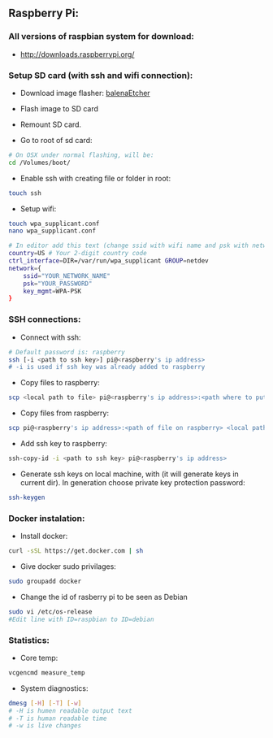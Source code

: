 ## Raspberry Pi:



### All versions of raspbian system for download:
* http://downloads.raspberrypi.org/



### Setup SD card (with ssh and wifi connection):

* Download image flasher: [balenaEtcher](https://www.balena.io/etcher/)

* Flash image to SD card

* Remount SD card.

* Go to root of sd card:
``` bash
# On OSX under normal flashing, will be:
cd /Volumes/boot/
```

* Enable ssh with creating file or folder in root:
``` bash
touch ssh
```

* Setup wifi:
``` bash
touch wpa_supplicant.conf
nano wpa_supplicant.conf

# In editor add this text (change ssid with wifi name and psk with network password):
country=US # Your 2-digit country code
ctrl_interface=DIR=/var/run/wpa_supplicant GROUP=netdev
network={
    ssid="YOUR_NETWORK_NAME"
    psk="YOUR_PASSWORD"
    key_mgmt=WPA-PSK
}
```



### SSH connections:
* Connect with ssh:
``` bash
# Default password is: raspberry
ssh [-i <path to ssh key>] pi@<raspberry's ip address>
# -i is used if ssh key was already added to raspberry
```

* Copy files to raspberry:
``` bash
scp <local path to file> pi@<raspberry's ip address>:<path where to put it on raspberry>
```

* Copy files from raspberry:
``` bash
scp pi@<raspberry's ip address>:<path of file on raspberry> <local path where to put file>
```

* Add ssh key to raspberry:
``` bash
ssh-copy-id -i <path to ssh key> pi@<raspberry's ip address>
```

* Generate ssh keys on local machine, with (it will generate keys in current dir). In generation choose private key protection password: 
``` Bash
ssh-keygen
```



### Docker instalation:
* Install docker:
``` Bash
curl -sSL https://get.docker.com | sh
```
* Give docker sudo privilages:
``` Bash
sudo groupadd docker
```
* Change the id of rasberry pi to be seen as Debian
``` Bash
sudo vi /etc/os-release
#Edit line with ID=raspbian to ID=debian
```


### Statistics:
* Core temp:
``` bash
vcgencmd measure_temp
```

* System diagnostics:
``` bash
dmesg [-H] [-T] [-w]
# -H is humen readable output text
# -T is human readable time 
# -w is live changes
```